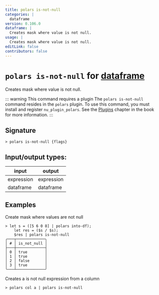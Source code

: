 ```yaml
---
title: polars is-not-null
categories: |
  dataframe
version: 0.106.0
dataframe: |
  Creates mask where value is not null.
usage: |
  Creates mask where value is not null.
editLink: false
contributors: false
---
```

<!-- This file is automatically generated. Please edit the command in https://github.com/nushell/nushell instead. -->

# `polars is-not-null` for [dataframe](/commands/categories/dataframe.md)

<div class='command-title'>Creates mask where value is not null.</div>

::: warning This command requires a plugin
The `polars is-not-null` command resides in the `polars` plugin.
To use this command, you must install and register `nu_plugin_polars`.
See the [Plugins](/book/plugins.html) chapter in the book for more information.
:::


## Signature

```> polars is-not-null {flags} ```


## Input/output types:

| input      | output     |
| ---------- | ---------- |
| expression | expression |
| dataframe  | dataframe  |
## Examples

Create mask where values are not null
```nu
> let s = ([5 6 0 8] | polars into-df);
    let res = ($s / $s);
    $res | polars is-not-null
╭───┬─────────────╮
│ # │ is_not_null │
├───┼─────────────┤
│ 0 │ true        │
│ 1 │ true        │
│ 2 │ false       │
│ 3 │ true        │
╰───┴─────────────╯

```

Creates a is not null expression from a column
```nu
> polars col a | polars is-not-null

```
